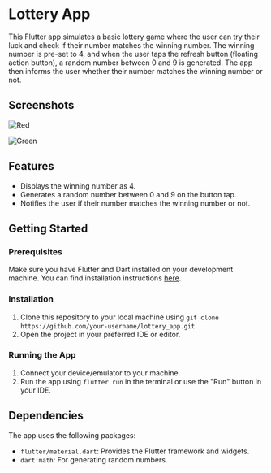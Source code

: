 # Lottery App

This Flutter app simulates a basic lottery game where the user can try their luck and check if their number matches the winning number. The winning number is pre-set to 4, and when the user taps the refresh button (floating action button), a random number between 0 and 9 is generated. The app then informs the user whether their number matches the winning number or not.

## Screenshots


![Red](https://github.com/IrtazaRasool/LotteryApp/assets/141081749/248315a1-b913-4e69-8e44-df415f467569)

![Green](https://github.com/IrtazaRasool/LotteryApp/assets/141081749/be630798-5299-4089-aef8-7c688493ae0d)


## Features

- Displays the winning number as 4.
- Generates a random number between 0 and 9 on the button tap.
- Notifies the user if their number matches the winning number or not.

## Getting Started

### Prerequisites

Make sure you have Flutter and Dart installed on your development machine. You can find installation instructions [here](https://flutter.dev/docs/get-started/install).

### Installation

1. Clone this repository to your local machine using `git clone https://github.com/your-username/lottery_app.git`.
2. Open the project in your preferred IDE or editor.

### Running the App

1. Connect your device/emulator to your machine.
2. Run the app using `flutter run` in the terminal or use the "Run" button in your IDE.

## Dependencies

The app uses the following packages:

- `flutter/material.dart`: Provides the Flutter framework and widgets.
- `dart:math`: For generating random numbers.

